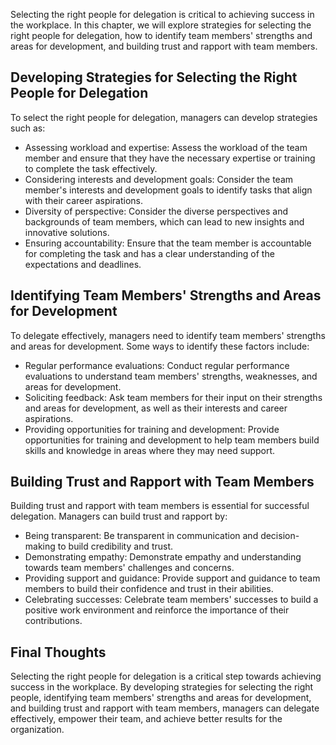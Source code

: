 
Selecting the right people for delegation is critical to achieving success in the workplace. In this chapter, we will explore strategies for selecting the right people for delegation, how to identify team members' strengths and areas for development, and building trust and rapport with team members.

Developing Strategies for Selecting the Right People for Delegation
-------------------------------------------------------------------

To select the right people for delegation, managers can develop strategies such as:

* Assessing workload and expertise: Assess the workload of the team member and ensure that they have the necessary expertise or training to complete the task effectively.
* Considering interests and development goals: Consider the team member's interests and development goals to identify tasks that align with their career aspirations.
* Diversity of perspective: Consider the diverse perspectives and backgrounds of team members, which can lead to new insights and innovative solutions.
* Ensuring accountability: Ensure that the team member is accountable for completing the task and has a clear understanding of the expectations and deadlines.

Identifying Team Members' Strengths and Areas for Development
-------------------------------------------------------------

To delegate effectively, managers need to identify team members' strengths and areas for development. Some ways to identify these factors include:

* Regular performance evaluations: Conduct regular performance evaluations to understand team members' strengths, weaknesses, and areas for development.
* Soliciting feedback: Ask team members for their input on their strengths and areas for development, as well as their interests and career aspirations.
* Providing opportunities for training and development: Provide opportunities for training and development to help team members build skills and knowledge in areas where they may need support.

Building Trust and Rapport with Team Members
--------------------------------------------

Building trust and rapport with team members is essential for successful delegation. Managers can build trust and rapport by:

* Being transparent: Be transparent in communication and decision-making to build credibility and trust.
* Demonstrating empathy: Demonstrate empathy and understanding towards team members' challenges and concerns.
* Providing support and guidance: Provide support and guidance to team members to build their confidence and trust in their abilities.
* Celebrating successes: Celebrate team members' successes to build a positive work environment and reinforce the importance of their contributions.

Final Thoughts
--------------

Selecting the right people for delegation is a critical step towards achieving success in the workplace. By developing strategies for selecting the right people, identifying team members' strengths and areas for development, and building trust and rapport with team members, managers can delegate effectively, empower their team, and achieve better results for the organization.
